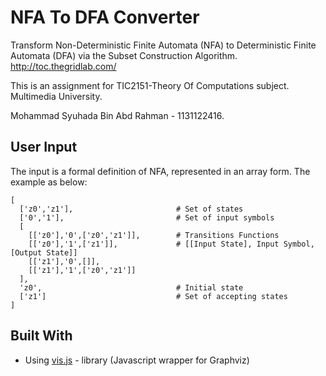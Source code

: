 # NFA To DFA Converter
Transform Non-Deterministic Finite Automata (NFA) to Deterministic Finite Automata (DFA) via the Subset Construction Algorithm. http://toc.thegridlab.com/

This is an assignment for TIC2151-Theory Of Computations subject. Multimedia University. 

Mohammad Syuhada Bin Abd Rahman - 1131122416. 

## User Input

The input is a formal definition of NFA, represented in an array form. The example as below: 
```
[
  ['z0','z1'],                       # Set of states
  ['0','1'],                         # Set of input symbols
  [                                  
    [['z0'],'0',['z0','z1']],        # Transitions Functions
    [['z0'],'1',['z1']],             # [[Input State], Input Symbol, [Output State]]
    [['z1'],'0',[]],
    [['z1'],'1',['z0','z1']]
  ],
  'z0',                              # Initial state
  ['z1']                             # Set of accepting states
]
```

## Built With

* Using [vis.js](https://github.com/mdaines/viz.js) - library (Javascript wrapper for Graphviz)
